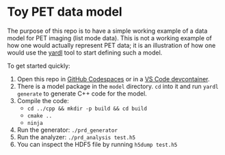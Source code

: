 # Toy PET data model

The purpose of this repo is to have a simple working example of a data model for PET imaging (list mode data). This is not a working example of how one would actually represent PET data; it is an illustration of how one would use the [yardl](https://github.com/Microsoft/yardl) tool to start defining such a model.

To get started quickly:
1. Open this repo in [GitHub Codespaces](https://code.visualstudio.com/docs/remote/codespaces) or in a [VS Code devcontainer](https://code.visualstudio.com/docs/devcontainers/containers).
2. There is a model package in the `model` directory. `cd` into it and run `yardl generate` to generate C++ code for the model.
3. Compile the code:
    - `cd ../cpp && mkdir -p build && cd build`
    - `cmake ..`
    - `ninja`
3. Run the generator: `./prd_generator`
4. Run the analyzer: `./prd_analysis test.h5`
5. You can inspect the HDF5 file by running `h5dump test.h5`
